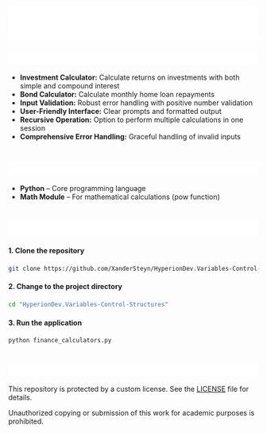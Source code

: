 <h1 align="center">
  <img src="https://github.com/XanderSteyn/xandersteyn/blob/main/IGNORE/Headers/Tasks/Variables%20and%20Control%20Structures.svg" alt="Variables and Control Structures"/><br>
</h1>

<img src="https://github.com/XanderSteyn/xandersteyn/blob/main/IGNORE/Headers/Repos/Features.svg" alt="Features" height="25px"/>

- **Investment Calculator:** Calculate returns on investments with both simple and compound interest
- **Bond Calculator:** Calculate monthly home loan repayments
- **Input Validation:** Robust error handling with positive number validation
- **User-Friendly Interface:** Clear prompts and formatted output
- **Recursive Operation:** Option to perform multiple calculations in one session
- **Comprehensive Error Handling:** Graceful handling of invalid inputs

<h1></h1>

<img src="https://github.com/XanderSteyn/xandersteyn/blob/main/IGNORE/Headers/Repos/Technologies%20Used.svg" alt="Technologies Used" height="30px"/>

- **Python** – Core programming language
- **Math Module** – For mathematical calculations (pow function)

<h1></h1>

<img src="https://github.com/XanderSteyn/xandersteyn/blob/main/IGNORE/Headers/Repos/Setup%20Instructions.svg" alt="Setup Instructions" height="30px"/>

#### 1. Clone the repository
```bash
git clone https://github.com/XanderSteyn/HyperionDev.Variables-Control-Structures/
```

#### 2. Change to the project directory
```bash
cd "HyperionDev.Variables-Control-Structures"
```

#### 3. Run the application
```bash
python finance_calculators.py
```

<h1></h1>

<img src="https://github.com/XanderSteyn/xandersteyn/blob/main/IGNORE/Headers/License.svg" alt="License" height="25px"/>

This repository is protected by a custom license. See the [LICENSE](LICENSE) file for details.

Unauthorized copying or submission of this work for academic purposes is prohibited.

